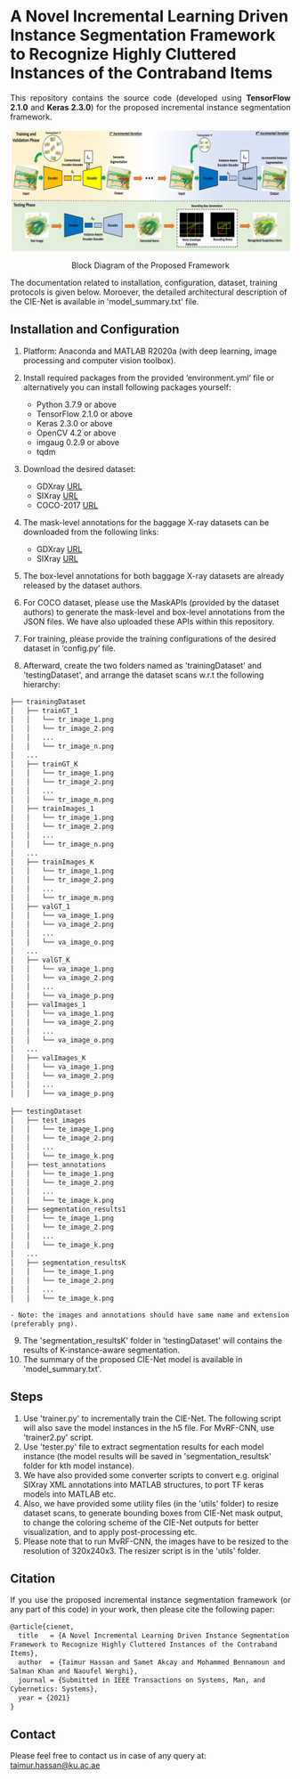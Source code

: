 # A Novel Incremental Learning Driven Instance Segmentation Framework to Recognize Highly Cluttered Instances of the Contraband Items
<p align="justify">
This repository contains the source code (developed using <b>TensorFlow 2.1.0</b> and <b>Keras 2.3.0</b>) for the proposed incremental instance segmentation framework.
</p>

![Block-Diagram](/images/BD.jpg) 
<p align="center"> Block Diagram of the Proposed Framework</p>

The documentation related to installation, configuration, dataset, training protocols is given below. Moroever, the detailed architectural description of the CIE-Net is available in 'model_summary.txt' file.

## Installation and Configuration
<p align="justify">
   
1) Platform: Anaconda and MATLAB R2020a (with deep learning, image processing and computer vision toolbox).
2) Install required packages from the provided ‘environment.yml’ file or alternatively you can install following packages yourself:
   - Python 3.7.9 or above
   - TensorFlow 2.1.0 or above 
   - Keras 2.3.0 or above
   - OpenCV 4.2 or above
   - imgaug 0.2.9 or above
   - tqdm   
3) Download the desired dataset:
   - GDXray [URL](https://domingomery.ing.puc.cl/material/gdxray/)
   - SIXray [URL](https://github.com/MeioJane/SIXray)
   - COCO-2017 [URL](https://cocodataset.org/#download)
4) The mask-level annotations for the baggage X-ray datasets can be downloaded from the following links:
   - GDXray [URL](https://drive.google.com/file/d/1P3bUCCiY0eOCPF-PVJf_Ag4NQQ7SkzUW/view?usp=sharing)
   - SIXray [URL](https://drive.google.com/file/d/1-fh5OxgqHzp1Ue7iQNo8YF09AT0feakY/view?usp=sharing)

5) The box-level annotations for both baggage X-ray datasets are already released by the dataset authors. 

6) For COCO dataset, please use the MaskAPIs (provided by the dataset authors) to generate the mask-level and box-level annotations from the JSON files. We have also uploaded these APIs within this repository.

7) For training, please provide the training configurations of the desired dataset in ‘config.py’ file.

8) Afterward, create the two folders named as 'trainingDataset' and 'testingDataset', and arrange the dataset scans w.r.t the following hierarchy:

```
├── trainingDataset
│   ├── trainGT_1
│   │   └── tr_image_1.png
│   │   └── tr_image_2.png
│   │   ...
│   │   └── tr_image_n.png
│   ...
│   ├── trainGT_K
│   │   └── tr_image_1.png
│   │   └── tr_image_2.png
│   │   ...
│   │   └── tr_image_m.png
│   ├── trainImages_1
│   │   └── tr_image_1.png
│   │   └── tr_image_2.png
│   │   ...
│   │   └── tr_image_n.png
│   ...
│   ├── trainImages_K
│   │   └── tr_image_1.png
│   │   └── tr_image_2.png
│   │   ...
│   │   └── tr_image_m.png
│   ├── valGT_1
│   │   └── va_image_1.png
│   │   └── va_image_2.png
│   │   ...
│   │   └── va_image_o.png
│   ...
│   ├── valGT_K
│   │   └── va_image_1.png
│   │   └── va_image_2.png
│   │   ...
│   │   └── va_image_p.png
│   ├── valImages_1
│   │   └── va_image_1.png
│   │   └── va_image_2.png
│   │   ...
│   │   └── va_image_o.png
│   ...
│   ├── valImages_K
│   │   └── va_image_1.png
│   │   └── va_image_2.png
│   │   ...
│   │   └── va_image_p.png

├── testingDataset
│   ├── test_images
│   │   └── te_image_1.png
│   │   └── te_image_2.png
│   │   ...
│   │   └── te_image_k.png
│   ├── test_annotations
│   │   └── te_image_1.png
│   │   └── te_image_2.png
│   │   ...
│   │   └── te_image_k.png
│   ├── segmentation_results1
│   │   └── te_image_1.png
│   │   └── te_image_2.png
│   │   ...
│   │   └── te_image_k.png
│   ...
│   ├── segmentation_resultsK
│   │   └── te_image_1.png
│   │   └── te_image_2.png
│   │   ...
│   │   └── te_image_k.png
```
    - Note: the images and annotations should have same name and extension (preferably png).

9) The 'segmentation_resultsK' folder in 'testingDataset' will contains the results of K-instance-aware segmentation.
10) The summary of the proposed CIE-Net model is available in 'model_summary.txt'.
</p>

## Steps
<p align="justify">
   
1) Use 'trainer.py' to incrementally train the CIE-Net. The following script will also save the model instances in the h5 file. For MvRF-CNN, use 'trainer2.py' script.
2) Use 'tester.py' file to extract segmentation results for each model instance (the model results will be saved in 'segmentation_resultsk' folder for kth model instance).
3) We have also provided some converter scripts to convert e.g. original SIXray XML annotations into MATLAB structures, to port TF keras models into MATLAB etc.
4) Also, we have provided some utility files (in the 'utils' folder) to resize dataset scans, to generate bounding boxes from CIE-Net mask output, to change the coloring scheme of the CIE-Net outputs for better visualization, and to apply post-processing etc. 
5) Please note that to run MvRF-CNN, the images have to be resized to the resolution of 320x240x3. The resizer script is in the 'utils' folder.

</p>

## Citation
<p align="justify">
If you use the proposed incremental instance segmentation framework (or any part of this code) in your work, then please cite the following paper:
</p>

```
@article{cienet,
  title   = {A Novel Incremental Learning Driven Instance Segmentation Framework to Recognize Highly Cluttered Instances of the Contraband Items},
  author  = {Taimur Hassan and Samet Akcay and Mohammed Bennamoun and Salman Khan and Naoufel Werghi},
  journal = {Submitted in IEEE Transactions on Systems, Man, and Cybernetics: Systems},
  year = {2021}
}
```

## Contact
Please feel free to contact us in case of any query at: taimur.hassan@ku.ac.ae
